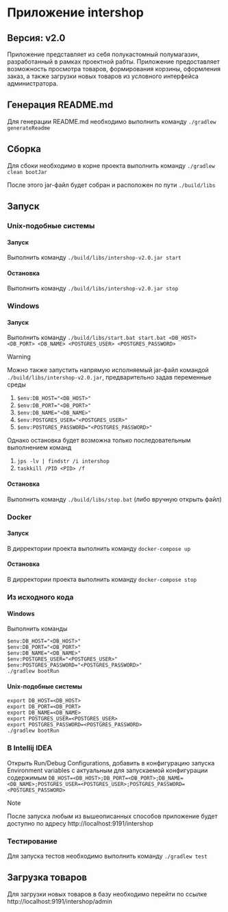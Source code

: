 # Приложение intershop 
## Версия: v2.0
Приложение представляет из себя полукастомный полумагазин, разработанный в рамках проектной рабты.
Приложение предоставляет возможность просмотра товаров, формирования корзины, оформления заказ, а также загрузки новых товаров из условного интерфейса администратора.

## Генерация README.md
Для генерации README.md необходимо выполнить команду `./gradlew generateReadme`

## Сборка
Для сбоки необходимо в корне проекта выполнить команду    `./gradlew clean bootJar`

После этого jar-файл будет собран и расположен по пути `./build/libs`

## Запуск
### Unix-подобные системы
#### Запуск
Выполнить команду `./build/libs/intershop-v2.0.jar start`

#### Остановка
Выполнить команду `./build/libs/intershop-v2.0.jar stop`

### Windows
#### Запуск
Выполнить команду `./build/libs/start.bat start.bat <DB_HOST> <DB_PORT> <DB_NAME> <POSTGRES_USER> <POSTGRES_PASSWORD>`

> [!WARNING]
> Можно также запустить напрямую исполняемый jar-файл командой `./build/libs/intershop-v2.0.jar`, предварительно задав переменные среды
> 1.  `$env:DB_HOST="<DB_HOST>"`
> 2.  `$env:DB_PORT="<DB_PORT>"`
> 3.  `$env:DB_NAME="<DB_NAME>"`
> 4.  `$env:POSTGRES_USER="<POSTGRES_USER>"`
> 5.  `$env:POSTGRES_PASSWORD="<POSTGRES_PASSWORD>"`
> 
> Однако остановка будет возможна только последовательным выполнением команд
> 1. `jps -lv | findstr /i intershop`
> 2. `taskkill /PID <PID> /f`

#### Остановка
Выполнить команду `./build/libs/stop.bat` (либо вручную открыть файл)

### Docker
#### Запуск
В дирректории проекта выполнить команду `docker-compose up`

#### Остановка
В дирректории проекта выполнить команду `docker-compose stop`

### Из исходного кода
#### Windows
Выполнить команды 

    $env:DB_HOST="<DB_HOST>"
    $env:DB_PORT="<DB_PORT>"
    $env:DB_NAME="<DB_NAME>"
    $env:POSTGRES_USER="<POSTGRES_USER>"
    $env:POSTGRES_PASSWORD="<POSTGRES_PASSWORD>"
    ./gradlew bootRun

#### Unix-подобные системы

    export DB_HOST=<DB_HOST>
    export DB_PORT=<DB_PORT>
    export DB_NAME=<DB_NAME>
    export POSTGRES_USER=<POSTGRES_USER>
    export POSTGRES_PASSWORD=<POSTGRES_PASSWORD>
    ./gradlew bootRun

### В Intellij IDEA
Открыть Run/Debug Configurations, добавить в конфигурацию запуска Environment variables с актуальным для запускаемой конфигурации содержимым
`DB_HOST=<DB_HOST>;DB_PORT=<DB_PORT>;DB_NAME=<DB_NAME>;POSTGRES_USER=<POSTGRES_USER>;POSTGRES_PASSWORD=<POSTGRES_PASSWORD>`

> [!NOTE]
>После запуска любым из вышеописанных способов приложение будет доступно по адресу http://localhost:9191/intershop

### Тестирование
Для запуска тестов необходимо выполнить команду `./gradlew test`


## Загрузка товаров
Для загрузки новых товаров в базу необходимо перейти по ссылке http://localhost:9191/intershop/admin